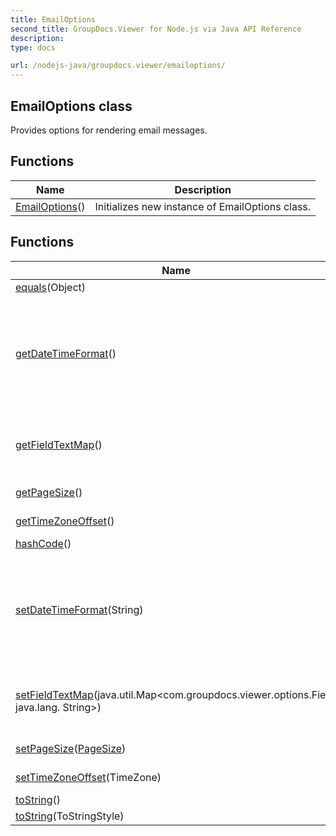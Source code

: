 ```yaml
---
title: EmailOptions
second_title: GroupDocs.Viewer for Node.js via Java API Reference
description: 
type: docs

url: /nodejs-java/groupdocs.viewer/emailoptions/
---
```


## EmailOptions class

 Provides options for rendering email messages.
 

## Functions

| Name | Description |
| --- | --- |
| [EmailOptions](emailoptions)() | Initializes new instance of EmailOptions class. |

## Functions

| Name | Description |
| --- | --- |
| [equals](equals)(Object) |  |
| [getDateTimeFormat](getdatetimeformat)() | Time Format (can be include TimeZone) for example: 'MM d yyyy HH:mm tt', if not set - current system format is used |
| [getFieldTextMap](getfieldtextmap)() | The mapping between email message Field and field text representation. |
| [getPageSize](getpagesize)() | The size of the output page. |
| [getTimeZoneOffset](gettimezoneoffset)() | Message time zone offset |
| [hashCode](hashcode)() |  |
| [setDateTimeFormat](setdatetimeformat)(String) | Time Format (can be include TimeZone) for example: 'MM d yyyy HH:mm tt', if not set - current system format is used |
| [setFieldTextMap](setfieldtextmap)(java.util.Map<com.groupdocs.viewer.options.Field, java.lang. String>) | The mapping between email message Field and field text representation. |
| [setPageSize](setpagesize)([PageSize](../pagesize)) | The size of the output page. |
| [setTimeZoneOffset](settimezoneoffset)(TimeZone) | Message time zone offset |
| [toString](tostring)() |  |
| [toString](tostring)(ToStringStyle) |  |
